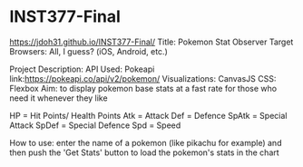 # INST377-Final
https://jdoh31.github.io/INST377-Final/
Title: Pokemon Stat Observer
Target Browsers: All, I guess? (iOS, Android, etc.)

Project Description: 
API Used: Pokeapi link:https://pokeapi.co/api/v2/pokemon/
Visualizations: CanvasJS
CSS: Flexbox
Aim: to display pokemon base stats at a fast rate for those who need it whenever they like

HP = Hit Points/ Health Points
Atk = Attack
Def = Defence
SpAtk = Special Attack
SpDef = Special Defence
Spd = Speed

How to use: enter the name of a pokemon (like pikachu for example) and then push the 'Get Stats' button to load the pokemon's stats in the chart